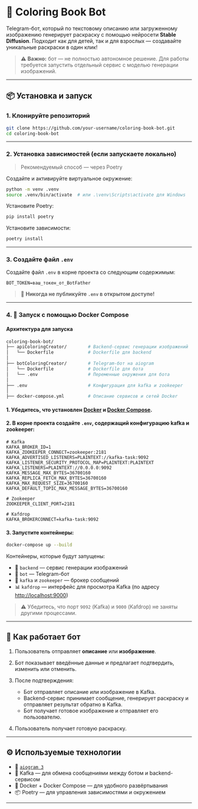 # 🎨 Coloring Book Bot

Telegram-бот, который по текстовому описанию или загруженному изображению генерирует раскраску с помощью нейросети **Stable Diffusion**.
Подходит как для детей, так и для взрослых — создавайте уникальные раскраски в один клик!

> ⚠️ **Важно:** бот — не полностью автономное решение. Для работы требуется запустить отдельный сервис с моделью генерации изображений.

---

## 📦 Установка и запуск

### 1. Клонируйте репозиторий

```bash
git clone https://github.com/your-username/coloring-book-bot.git
cd coloring-book-bot
```

---

### 2. Установка зависимостей (если запускаете локально)

> Рекомендуемый способ — через Poetry

Создайте и активируйте виртуальное окружение:

```bash
python -m venv .venv
source .venv/bin/activate  # или .\venv\Scripts\activate для Windows
```

Установите Poetry:

```bash
pip install poetry
```

Установите зависимости:

```bash
poetry install
```

---

### 3. Создайте файл `.env`

Создайте файл `.env` в корне проекта со следующим содержимым:

```env
BOT_TOKEN=ваш_токен_от_BotFather
```

> 🔐 **Никогда не публикуйте `.env` в открытом доступе!**

---

### 4. 🚀 Запуск с помощью Docker Compose

#### Архитектура для запуска
```bash
coloring-book-bot/
├── apiColoringCreator/        # Backend-сервис генерации изображений
│   └── Dockerfile             # Dockerfile для backend
│
├── botColoringCreator/        # Telegram-бот на aiogram
│   └── Dockerfile             # Dockerfile для бота
│   └── .env                   # Переменные окружения для бота
│
├── .env                       # Конфигурация для kafka и zookeeper
│
├── docker-compose.yml         # Описание сервисов и сетей Docker
```
#### 1. Убедитесь, что установлен [Docker](https://docs.docker.com/get-docker/) и [Docker Compose](https://docs.docker.com/compose/install/).

#### 2. В корне проекта создайте `.env`, содержащий конфигурацию kafka и zookeeper:

```env
# Kafka
KAFKA_BROKER_ID=1
KAFKA_ZOOKEEPER_CONNECT=zookeeper:2181
KAFKA_ADVERTISED_LISTENERS=PLAINTEXT://kafka-task:9092
KAFKA_LISTENER_SECURITY_PROTOCOL_MAP=PLAINTEXT:PLAINTEXT
KAFKA_LISTENERS=PLAINTEXT://0.0.0.0:9092
KAFKA_MESSAGE_MAX_BYTES=36700160
KAFKA_REPLICA_FETCH_MAX_BYTES=36700160
KAFKA_MAX_REQUEST_SIZE=36700160
KAFKA_DEFAULT_TOPIC_MAX_MESSAGE_BYTES=36700160

# Zookeeper
ZOOKEEPER_CLIENT_PORT=2181

# Kafdrop
KAFKA_BROKERCONNECT=kafka-task:9092
```

#### 3. Запустите контейнеры:

```bash
docker-compose up --build
```

Контейнеры, которые будут запущены:

* 🧠 `backend` — сервис генерации изображений
* 🤖 `bot` — Telegram-бот
* 🐘 `kafka` и `zookeeper` — брокер сообщений
* 📊 `kafdrop` — интерфейс для просмотра Kafka (по адресу [http://localhost:9000](http://localhost:9000))

> ⚠️ Убедитесь, что порт `9092` (Kafka) и `9000` (Kafdrop) не заняты другими процессами.

---

## 🧠 Как работает бот

1. Пользователь отправляет **описание** или **изображение**.
2. Бот показывает введённые данные и предлагает подтвердить, изменить или отменить.
3. После подтверждения:

   * Бот отправляет описание или изображение в Kafka.
   * Backend-сервис принимает сообщение, генерирует раскраску и отправляет результат обратно в Kafka.
   * Бот получает готовое изображение и отправляет его пользователю.
4. Пользователь получает готовую раскраску.

---

## ⚙️ Используемые технологии

* 🤖 [`aiogram 3`](https://docs.aiogram.dev)
* 🧵 Kafka — для обмена сообщениями между ботом и backend-сервисом
* 🐳 Docker + Docker Compose — для удобного развёртывания
* 📦 Poetry — для управления зависимостями и окружением

---
